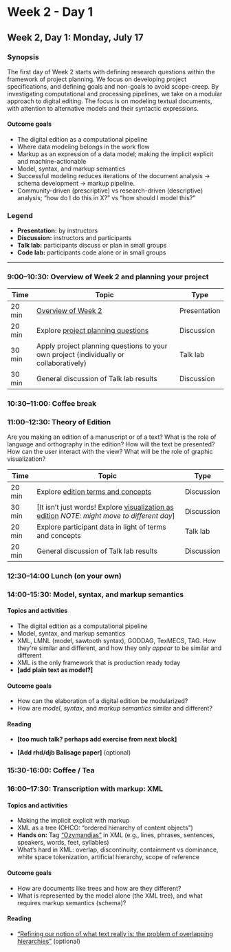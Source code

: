 # Week 2 - Day 1

## Week 2, Day 1: Monday, July 17

### Synopsis

The first day of Week 2 starts with defining research questions within the framework of project planning. We focus on developing project specifications, and defining goals and non-goals to avoid scope-creep. By investigating  computational and processing pipelines, we take on a modular approach to digital editing. The focus is on modeling textual documents, with attention to alternative models and their syntactic expressions. 

#### Outcome goals

* The digital edition as a computational pipeline
* Where data modeling belongs in the work flow
* Markup as an expression of a data model; making the implicit explicit and machine-actionable
* Model, syntax, and markup semantics
* Successful modeling reduces iterations of the document analysis → schema development → markup pipeline.
* Community-driven (prescriptive) vs research-driven (descriptive) analysis; “how do I do this in X?” vs “how should I model this?”


### Legend

* **Presentation:** by instructors
* **Discussion:** instructors and participants
* **Talk lab:** participants discuss or plan in small groups
* **Code lab:** participants code alone or in small groups

______

### 9:00–10:30: Overview of Week 2 and planning your project

Time | Topic | Type
---- | ----  | ----
20 min | [Overview of Week 2](topics.md) | Presentation
20 min | Explore [project planning questions](project_planning.md) | Discussion
30 min | Apply project planning questions to your own project (individually or collaboratively) | Talk lab
30 min | General discussion of Talk lab results | Discussion

### 10:30–11:00: Coffee break

### 11:00–12:30: Theory of Edition

Are you making an edition of a manuscript or of a text? What is the role of language and orthography in the edition? How will the text be presented? How can the user interact with the view? What will be the role of graphic visualization?

Time | Topic | Type
---- | ----  | ----
20 min | Explore [edition terms and concepts](edition_terms_and_concepts.md) | Discussion
30 min | [It isn’t just words! Explore [visualization as edition](sample_visualizations.md) _NOTE: might move to different day_] | Discussion
20 min | Explore participant data in light of terms and concepts | Talk lab
20 min | General discussion of Talk lab results | Discussion

### 12:30–14:00 Lunch (on your own)

### 14:00-15:30: Model, syntax, and markup semantics

#### Topics and activities

* The digital edition as a computational pipeline
* Model, syntax, and markup semantics
* XML, LMNL (model, sawtooth syntax), GODDAG, TexMECS, TAG. How they're similar and different, and how they only *appear* to be similar and different
* XML is the only framework that is production ready today
*  **[add plain text as model?]**

#### Outcome goals

* How can the elaboration of a digital edition be modularized?
* How are *model*, *syntax*, and *markup semantics* similar and different? 

#### Reading

* **[too much talk? perhaps add exercise from next block]** 

* **[Add rhd/djb Balisage paper]** (optional)

### 15:30-16:00: Coffee / Tea

### 16:00–17:30: Transcription with markup: XML

#### Topics and activities

* Making the implicit explicit with markup
* XML as a tree (OHCO: “ordered hierarchy of content objects”)
* **Hands on:** Tag [“Ozymandias”](ozymandias.txt) in XML (e.g., lines, phrases, sentences, speakers, words, feet, syllables)
* What’s hard in XML: overlap, discontinuity, containment vs dominance, white space tokenization, artificial hierarchy, scope of reference

#### Outcome goals

* How are documents like trees and how are they different?
* What is represented by the model alone (the XML tree), and what requires markup semantics (schema)?

#### Reading

* [“Refining our notion of what text really is: the problem of overlapping hierarchies”](http://cds.library.brown.edu/resources/stg/monographs/ohco.html) (optional)

